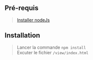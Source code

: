 ## Pré-requis

> [Installer nodeJs](https://nodejs.org/)

## Installation

> Lancer la commande `npm install`<br/>
> Excuter le fichier `/view/index.html`